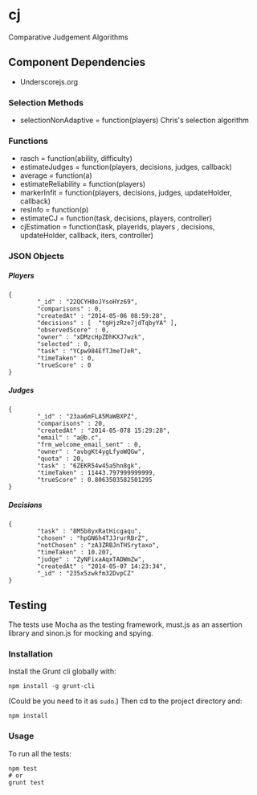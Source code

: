 cj
==

Comparative Judgement Algorithms

Component Dependencies
----------------------
* Underscorejs.org

### Selection Methods ###
* selectionNonAdaptive = function(players)
Chris's selection algorithm

### Functions ###
* rasch = function(ability, difficulty)
* estimateJudges = function(players, decisions, judges, callback)
* average = function(a) 
* estimateReliability = function(players)
* markerInfit = function(players, decisions, judges, updateHolder, callback)
* resInfo = function(p) 
* estimateCJ = function(task, decisions, players, controller)
* cjEstimation = function(task, playerids, players , decisions, updateHolder, callback, iters, controller)

### JSON Objects ###
##### Players #####
```
{                                                                                                                                                                                                                                              
        "_id" : "22QCYH8oJYsoHYz69", 
        "comparisons" : 0, 
        "createdAt" : "2014-05-06 08:59:28", 
        "decisions" : [  "tgHjzRze7jdTqbyYA" ],                                                                   
        "observedScore" : 0,
        "owner" : "xDMzcHpZDhKXJ7wzk", 
        "selected" : 0, 
        "task" : "YCpw984EfTJmeTJeR",
        "timeTaken" : 0, 
        "trueScore" : 0 
}  
```
##### Judges #####
```
{                                                                                                                                                                                                                                              
        "_id" : "23aa6mFLA5MaWBXPZ",
        "comparisons" : 20,
        "createdAt" : "2014-05-078 15:29:28",
        "email" : "a@b.c",  
        "frm_welcome_email_sent" : 0, 
        "owner" : "avbgKt4ygLfyoWQGw", 
        "quota" : 20,
        "task" : "6ZEKR54w45a5hn8gk", 
        "timeTaken" : 11443.797999999999, 
        "trueScore" : 0.8063503582501295  
}     
```
##### Decisions #####
```
{                                                                                                                                                                                                                                              
        "task" : "8M5b8yxRatHicgaqu", 
        "chosen" : "hpGN6h4TJJrurRBrZ",
        "notChosen" : "zA3ZRBJnTHSrytaxo",
        "timeTaken" : 10.207,
        "judge" : "ZyNFixaAqxTADWmZw", 
        "createdAt" : "2014-05-07 14:23:34",                 
        "_id" : "235x5zwkfm32DvpCZ" 
}  
```

## Testing

The tests use Mocha as the testing framework, must.js as an assertion library and sinon.js for mocking and spying.

### Installation

Install the Grunt cli globally with:

```shell
npm install -g grunt-cli
```

(Could be you need to it as `sudo`.) Then cd to the project directory and:

```shell
npm install
```

### Usage

To run all the tests:

```shell
npm test
# or
grunt test
```
